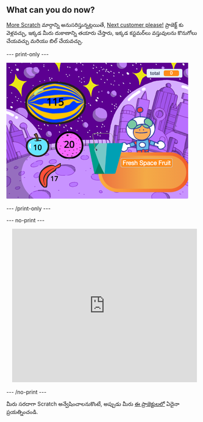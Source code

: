 ## What can you do now?


[More Scratch](https://projects.raspberrypi.org/en/raspberrypi/more-scratch) మార్గాన్ని అనుసరిస్తున్నట్లయితే, [Next customer please!](https://projects.raspberrypi.org/en/projects/next-customer-please) ప్రాజెక్ట్ కు వెళ్లవచ్చు, ఇక్కడ మీరు దుకాణాన్ని తయారు చేస్తారు, ఇక్కడ కస్టమర్‌లు వస్తువులను కొనుగోలు చేయవచ్చు మరియు బిల్ చేయవచ్చు.

--- print-only ---

![దయచేసి తదుపరి కస్టమర్](images/next-customer-please.png)

--- /print-only ---

--- no-print ---

<div class="scratch-preview" style="margin-left: 15px;">
  <iframe allowtransparency="true" width="485" height="402" src="https://scratch.mit.edu/projects/embed/528696418/?autostart=false" frameborder="0"></iframe>
</div>

--- /no-print ---

మీరు సరదాగా Scratch అన్వేషించాలనుకొంటే, అప్పుడు మీరు [ఈ ప్రాజెక్టులలో](https://projects.raspberrypi.org/en/projects?software%5B%5D=scratch&curriculum%5B%5D=%201) ఏదైనా ప్రయత్నించండి.
